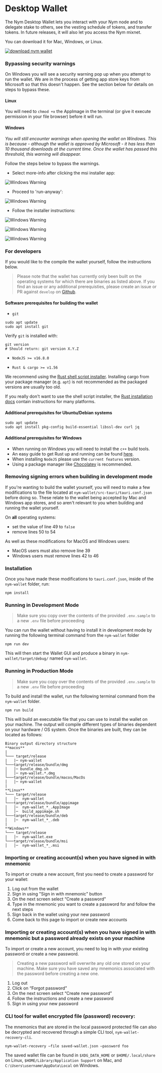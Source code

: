 # Desktop Wallet


The Nym Desktop Wallet lets you interact with your Nym node and to delegate stake to others, see the vesting schedule of tokens, and transfer tokens. In future releases, it will also let you access the Nym mixnet.

You can download it for Mac, Windows, or Linux.

[![download nym wallet](../images/download-wallet.png)](https://github.com/nymtech/nym/releases/tag/nym-wallet-{{platform_release_version}})

### Bypassing security warnings

On Windows you will see a security warning pop up when you attempt to run the wallet. We are in the process of getting app store keys from Microsoft so that this doesn't happen. See the section below for details on steps to bypass these. 

#### Linux 

You will need to `chmod +x` the AppImage in the terminal (or give it execute permission in your file browser) before it will run. 

#### Windows 

_You will still encounter warnings when opening the wallet on Windows. This is because - although the wallet is approved by Microsoft - it has less than 10 thousand downloads at the current time. Once the wallet has passed this threshold, this warning will disappear._

Follow the steps below to bypass the warnings. 

* Select more-info after clicking the msi installer app: 

![Windows Warning](../images/wallet-warnings/windows_warningv1-0-2.png)

* Proceed to 'run-anyway':

![Windows Warning](../images/wallet-warnings/windows_warning2.png)

* Follow the installer instructions: 

![Windows Warning](../images/wallet-warnings/windows_warning3.png)

![Windows Warning](../images/wallet-warnings/windows_warning4.png)

![Windows Warning](../images/wallet-warnings/windows_warning5.png)

### For developers

If you would like to the compile the wallet yourself, follow the instructions below. 

> Please note that the wallet has currently only been built on the operating systems for which there are binaries as listed above. If you find an issue or any additional prerequisties, please create an issue or PR against `develop` on [Github](https://github.com/nymtech/docs).

#### Software prerequisites for building the wallet

- `git`

```
sudo apt update
sudo apt install git
```

Verify `git` is installed with:

```
git version
# Should return: git version X.Y.Z
```

- `NodeJS >= v16.8.0`

- `Rust & cargo >= v1.56`

We recommend using the [Rust shell script installer](https://www.rust-lang.org/tools/install). Installing cargo from your package manager (e.g. `apt`) is not recommended as the packaged versions are usually too old.

If you really don't want to use the shell script installer, the [Rust installation docs](https://forge.rust-lang.org/infra/other-installation-methods.html) contain instructions for many platforms.

#### Additional prerequisites for Ubuntu/Debian systems

```
sudo apt update
sudo apt install pkg-config build-essential libssl-dev curl jq
```

#### Additional prerequisites for Windows

- When running on Windows you will need to install the `c++` build tools.
- An easy guide to get Rust up and running can be found [here](http://kennykerr.ca/2019/11/18/rust-getting-started/).
- When installing `NodeJS` please use the `current features` version.
- Using a package manager like [Chocolatey](https://chocolatey.org/) is recommended.

### Removing signing errors when building in development mode

If you're wanting to build the wallet yourself, you will need to make a few modifications to the file located at `nym-wallet/src-tauri/tauri.conf.json` before doing so. These relate to the wallet being accepted by Mac and Windows app stores, and so aren't relevant to you when building and running the wallet yourself. 

On **all** operating systems: 
* set the value of line 49 to `false`
* remove lines 50 to 54 

As well as these modifications for MacOS and Windows users: 
* MacOS users must also remove line 39 
* Windows users must remove lines 42 to 46 

### Installation
Once you have made these modifications to `tauri.conf.json`, inside of the `nym-wallet` folder, run:

```
npm install
``` 

### Running in Development Mode

> Make sure you copy over the contents of the provided `.env.sample` to a new `.env` file before proceeding

You can run the wallet without having to install it in development mode by running the following terminal command from the `nym-wallet` folder

```
npm run dev
```

This will then start the Wallet GUI and produce a binary in `nym-wallet/target/debug/` named `nym-wallet`. 

### Running in Production Mode

> Make sure you copy over the contents of the provided `.env.sample` to a new `.env` file before proceeding

To build and install the wallet, run the following terminal command from the `nym-wallet` folder.

```
npm run build
```

This will build an executable file that you can use to install the wallet on your machine. The output will compile different types of binaries dependent on your hardware / OS system. Once the binaries are built, they can be located as follows:

```
Binary output directory structure
**macos**
|
└─── target/release
|   |─ nym-wallet
└───target/release/bundle/dmg
│   │─ bundle_dmg.sh
│   │─ nym-wallet.*.dmg
└───target/release/bundle/macos/MacOs
│   │─ nym-wallet
|
**Linux**
└─── target/release
|   │─  nym-wallet
└───target/release/bundle/appimage
│   │─  nym-wallet_*_.AppImage
│   │─  build_appimage.sh
└───target/release/bundle/deb
│   │─  nym-wallet_*_.deb
|
**Windows**
└─── target/release
|   │─  nym-wallet.exe
└───target/release/bundle/msi
│   │─  nym-wallet_*_.msi
```

### Importing or creating account(s) when you have signed in with mnemonic
To import or create a new account, first you need to create a password for your wallet:

1. Log out from the wallet
2. Sign in using "Sign in with mnemonic" button
3. On the next screen select “Create a password"
4. Type in the mnemonic you want to create a password for and follow the next steps
5. Sign back in the wallet using your new password
6. Come back to this page to import or create new accounts

### Importing or creating account(s) when you have signed in with mnemonic but a password already exists on your machine
To import or create a new account, you need to log in with your existing password or create a new password. 

> Creating a new password will overwrite any old one stored on your machine. Make sure you have saved any mnemonics associated with the password before creating a new one.

1. Log out
2. Click on “Forgot password” 
3. On the next screen select “Create new password”
4. Follow the instructions and create a new password
5. Sign in using your new password

### CLI tool for wallet encrypted file (password) recovery:
The mnemonics that are stored in the local password protected file can also be decrypted and recovered through a simple CLI tool, `nym-wallet-recovery-cli`. 

```
nym-wallet-recovery –file saved-wallet.json –password foo
```

The saved wallet file can be found in `$XDG_DATA_HOME` or `$HOME/.local/share` on Linux, `$HOME/Library/Application Support` on Mac, and `C:\Users\username\AppData\Local` on Windows.




